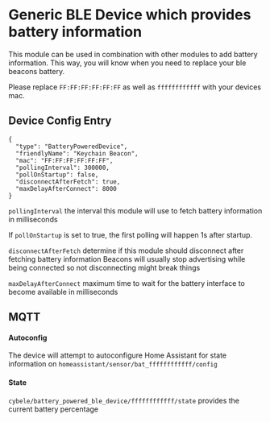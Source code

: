 # Generic BLE Device which provides battery information
This module can be used in combination with other modules to add battery information. 
This way, you will know when you need to replace your ble beacons battery.

Please replace `FF:FF:FF:FF:FF:FF` as well as `ffffffffffff` with your devices mac.

## Device Config Entry
```
{
  "type": "BatteryPoweredDevice",
  "friendlyName": "Keychain Beacon",
  "mac": "FF:FF:FF:FF:FF:FF",
  "pollingInterval": 300000,
  "pollOnStartup": false,
  "disconnectAfterFetch": true,
  "maxDelayAfterConnect": 8000
}
```

`pollingInterval` the interval this module will use to fetch battery information in milliseconds

If `pollOnStartup` is set to true, the first polling will happen 1s after startup.

`disconnectAfterFetch` determine if this module should disconnect after fetching battery information
Beacons will usually stop advertising while being connected so not disconnecting might break things

`maxDelayAfterConnect` maximum time to wait for the battery interface to become available in milliseconds


## MQTT

#### Autoconfig
The device will attempt to autoconfigure Home Assistant for state information on 
`homeassistant/sensor/bat_ffffffffffff/config`

#### State
`cybele/battery_powered_ble_device/ffffffffffff/state` provides the current battery percentage

